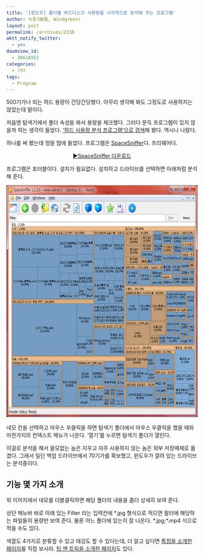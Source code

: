 ```yaml
---
title: '[윈도우] 폴더별 하드디스크 사용량을 시각적으로 분석해 주는 프로그램'
author: 녹풍(綠風, Windgreen)
layout: post
permalink: /archives/2338
aktt_notify_twitter:
  - yes
daumview_id:
  - 36618952
categories:
  - 기타
tags:
  - Program
---
```

500기가나 되는 하드 용량이 간당간당했다. 아무리 생각해 봐도 그정도로 사용하지는 않았는데 말이다.

처음엔 탐색기에서 폴더 속성을 봐서 용량을 체크했다. 그러다 문득 프로그램이 있지 않을까 하는 생각이 들었다. [&#8216;하드 사용량 분석 프로그램&#8217;으로 검색][1]해 봤다. 역시나 나왔다.

하나를 써 봤는데 정말 맘에 들었다. 프로그램은 [SpaceSniffer][2]다. 프리웨어다.

<p style="text-align: center;">
  <a href="http://www.uderzo.it/main_products/space_sniffer/download.html">▶SpaceSniffer 다운로드</a>
</p>

프로그램은 포터블이다. 설치가 필요없다. 설치하고 드라이브를 선택하면 아래처럼 분석해 준다.

<img class="aligncenter" src="/uploads/legacy/spacesniffer.png" alt="" width="640" height="611" />

네모 칸을 선택하고 마우스 우클릭을 하면 탐색기 폴더에서 마우스 우클릭을 했을 때와 마찬가지의 컨텍스트 메뉴가 나온다. &#8216;열기&#8217;를 누르면 탐색기 폴더가 열린다.

이걸로 분석을 해서 쓸모없는 놈은 지우고 자주 사용하지 않는 놈은 외부 저장매체로 옮겼다. 그래서 일단 백업 드라이브에서 70기가를 확보했고, 윈도우가 깔려 있는 드라이브는 분석중이다.

## 기능 몇 가지 소개

위 이미지에서 네모를 더블클릭하면 해당 폴더의 내용을 좀더 상세히 보여 준다.

상단 메뉴바 바로 아래 있는 Filter 라는 입력칸에 \*.jpg 형식으로 적으면 필터에 해당하는 파일들의 용량만 보여 준다. 물론 어느 폴더에 있는지 잘 나온다. \*.jpg;*.mp4 식으로 적을 수도 있다.

색깔도 4가지로 분류할 수 있고 태깅도 할 수 있다는데, 더 알고 싶다면 [특징을 소개한 페이지][3]를 직접 보시라. [팁 앤 트릭을 소개한 페이지][4]도 있다.

 [1]: https://www.google.co.kr/search?sourceid=chrome&ie=UTF-8&q=%ED%95%98%EB%93%9C+%EC%82%AC%EC%9A%A9%EB%9F%89+%EB%B6%84%EC%84%9D+%ED%94%84%EB%A1%9C%EA%B7%B8%EB%9E%A8
 [2]: http://www.uderzo.it/main_products/space_sniffer/download.html
 [3]: http://www.uderzo.it/main_products/space_sniffer/features.html
 [4]: http://www.uderzo.it/main_products/space_sniffer/tips_and_tricks.html